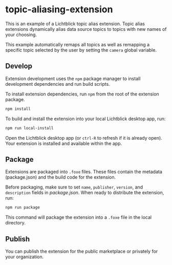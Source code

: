 # topic-aliasing-extension

This is an example of a Lichtblick topic alias extension. Topic alias extensions
dynamically alias data source topics to topics with new names of your choosing.

This example automatically remaps all topics as well as remapping a specific topic
selected by the user by setting the `camera` global variable.

## Develop

Extension development uses the `npm` package manager to install development dependencies
and run build scripts.

To install extension dependencies, run `npm` from the root of the extension package.

```sh
npm install
```

To build and install the extension into your local Lichtblick desktop app, run:

```sh
npm run local-install
```

Open the Lichtblick desktop app (or `ctrl-R` to refresh if it is already open). Your
extension is installed and available within the app.

## Package

Extensions are packaged into `.foxe` files. These files contain the metadata
(package.json) and the build code for the extension.

Before packaging, make sure to set `name`, `publisher`, `version`, and `description`
fields in _package.json_. When ready to distribute the extension, run:

```sh
npm run package
```

This command will package the extension into a `.foxe` file in the local directory.

## Publish

You can publish the extension for the public marketplace or privately for your
organization.
